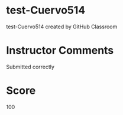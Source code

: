 # test-Cuervo514
test-Cuervo514 created by GitHub Classroom
# Instructor Comments
Submitted correctly
# Score
100
